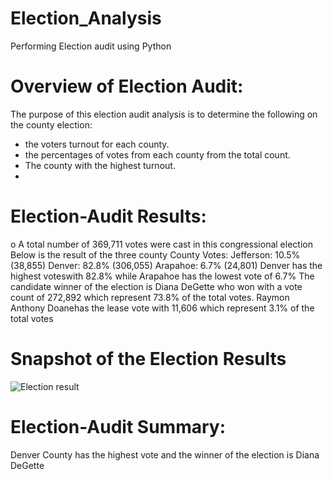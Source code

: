 # Election_Analysis
Performing Election audit using Python

# Overview of Election Audit:

The purpose of this election audit analysis is to determine the following on the county election:
-	the voters turnout for each county.
-	the percentages of votes from each county from the total count.
-	The county with the highest turnout.
-	
# Election-Audit Results: 
o	A total number of 369,711 votes were cast in this congressional election
Below is the result of the three county County Votes:
Jefferson: 10.5% (38,855)
Denver: 82.8% (306,055)
Arapahoe: 6.7% (24,801)
Denver has the highest voteswith 82.8% while Arapahoe has the lowest vote of 6.7%
The candidate winner of the election is Diana DeGette who won with a vote count of 272,892 which represent 73.8% of the total votes.
Raymon Anthony Doanehas the lease vote with 11,606 which represent 3.1% of the total votes

# Snapshot of the Election Results
![Election result](https://user-images.githubusercontent.com/104603037/170622158-55f7db26-482a-406f-a892-c8f4446fa815.png)

# Election-Audit Summary: 
Denver County has the highest vote and the winner of the election is Diana DeGette 


